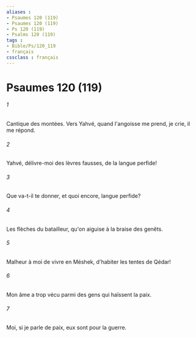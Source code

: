 ```yaml
---
aliases : 
- Psaumes 120 (119)
- Psaumes 120 (119)
- Ps 120 (119)
- Psalms 120 (119)
tags : 
- Bible/Ps/120_119
- français
cssclass : français
---
```


# Psaumes 120 (119)

###### 1
Cantique des montées. Vers Yahvé, quand l'angoisse me prend, je crie, il me répond.
###### 2
Yahvé, délivre-moi des lèvres fausses, de la langue perfide!
###### 3
Que va-t-il te donner, et quoi encore, langue perfide?
###### 4
Les flèches du batailleur, qu'on aiguise à la braise des genêts.
###### 5
Malheur à moi de vivre en Méshek, d'habiter les tentes de Qédar!
###### 6
Mon âme a trop vécu parmi des gens qui haïssent la paix.
###### 7
Moi, si je parle de paix, eux sont pour la guerre.

